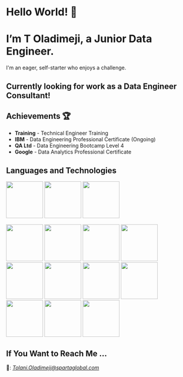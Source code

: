 # Hello World! 👋
# I’m T Oladimeji, a Junior Data Engineer. 
I'm an eager, self-starter who enjoys a challenge.

## Currently looking for work as a Data Engineer Consultant!


## Achievements 🏆
- **Training** - Technical Engineer Training
- **IBM** - Data Engineering Professional Certificate (Ongoing)
- **QA Ltd** - Data Engineering Bootcamp Level 4
- **Google** - Data Analytics Professional Certificate

## Languages and Technologies
<img src="https://cdn.jsdelivr.net/gh/devicons/devicon/icons/python/python-original-wordmark.svg" width="100" height="100" /> <img src="https://www.svgrepo.com/show/341068/sql.svg" width="100" height="100" /> <img src="https://cdn.jsdelivr.net/gh/devicons/devicon/icons/r/r-original.svg" width="100" height="100" />

<img src="https://cdn.jsdelivr.net/gh/devicons/devicon/icons/jupyter/jupyter-original-wordmark.svg" width="100" height="100" /> <img src="https://cdn.jsdelivr.net/gh/devicons/devicon/icons/kaggle/kaggle-original-wordmark.svg" width="100" height="100" /> <img src="https://cdn.jsdelivr.net/gh/devicons/devicon/icons/mysql/mysql-original-wordmark.svg" width="100" height="100" /> <img src="https://cdn.jsdelivr.net/gh/devicons/devicon/icons/numpy/numpy-original-wordmark.svg" width="100" height="100" /> <img src="https://cdn.jsdelivr.net/gh/devicons/devicon/icons/pandas/pandas-original-wordmark.svg" width="100" height="100" /> <img src="https://cdn.jsdelivr.net/gh/devicons/devicon/icons/postgresql/postgresql-original-wordmark.svg" width="100" height="100" /> <img src="https://cdn.jsdelivr.net/gh/devicons/devicon/icons/github/github-original-wordmark.svg" width="100" height="100" /> <img src="https://cdn.jsdelivr.net/gh/devicons/devicon/icons/googlecloud/googlecloud-original-wordmark.svg" width="100" height="100" /> <img src= "https://cdn.worldvectorlogo.com/logos/tableau-logo-1.svg" width="100" height="100" /> <img src= "https://logohistory.net/wp-content/uploads/2023/05/Power-BI-Symbol.png" width="100" height="100" /> <img src ="https://www.knime.com/sites/default/files/2021-07/knime-og-knime-logo.jpg" width="100" height="100" />



## If You Want to Reach Me ... 
📧: *Tolani.Oladimeji@spartaglobal.com*

<!---
T-meji/T-meji is a ✨ special ✨ repository because its `README.md` (this file) appears on your GitHub profile.
You can click the Preview link to take a look at your changes.
--->
